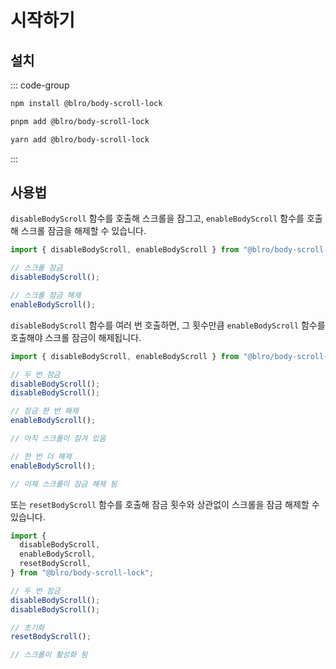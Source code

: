# 시작하기

## 설치

::: code-group

```bash [npm]
npm install @blro/body-scroll-lock
```

```bash [pnpm]
pnpm add @blro/body-scroll-lock
```

```bash [yarn]
yarn add @blro/body-scroll-lock
```

:::

## 사용법

`disableBodyScroll` 함수를 호출해 스크롤을 잠그고, `enableBodyScroll` 함수를 호출해 스크롤 잠금을 해제할 수 있습니다.

```js
import { disableBodyScroll, enableBodyScroll } from "@blro/body-scroll-lock";

// 스크롤 잠금
disableBodyScroll();

// 스크롤 잠금 해제
enableBodyScroll();
```

`disableBodyScroll` 함수를 여러 번 호출하면, 그 횟수만큼 `enableBodyScroll` 함수를 호출해야 스크롤 잠금이 해제됩니다.

```js
import { disableBodyScroll, enableBodyScroll } from "@blro/body-scroll-lock";

// 두 번 잠금
disableBodyScroll();
disableBodyScroll();

// 잠금 한 번 해제
enableBodyScroll();

// 아직 스크롤이 잠겨 있음

// 한 번 더 해제
enableBodyScroll();

// 이제 스크롤이 잠금 해제 됨
```

또는 `resetBodyScroll` 함수를 호출해 잠금 횟수와 상관없이 스크롤을 잠금 해제할 수 있습니다.

```js
import {
  disableBodyScroll,
  enableBodyScroll,
  resetBodyScroll,
} from "@blro/body-scroll-lock";

// 두 번 잠금
disableBodyScroll();
disableBodyScroll();

// 초기화
resetBodyScroll();

// 스크롤이 활성화 됨
```
